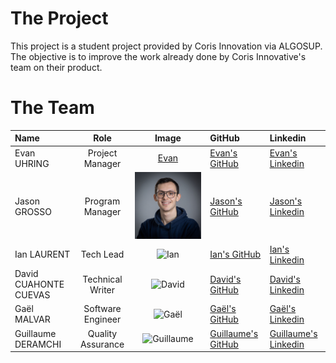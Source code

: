 # The Project 

This project is a student project provided by Coris Innovation via ALGOSUP. The objective is to improve the work already done by Coris Innovative's team on their product.

# The Team

| Name | Role | Image | GitHub | Linkedin|
| :----- | :----------: | :----------: | :---------- | :------ |
| Evan UHRING | Project Manager | [Evan](/documents/picture/image.png) | [Evan's GitHub](https://github.com/Evan-UHRING) | [Evan's Linkedin](https://www.linkedin.com/in/evan-uhring-72911b293/) |
| Jason GROSSO | Program Manager | ![Jason](https://github.com/algosup/2023-2024-project-4-sportshield-team-6/blob/document/documents/picture/image-1.png) | [Jason's GitHub](https://github.com/JasonGROSSO) | [Jason's Linkedin](https://www.linkedin.com/in/jason-grosso-847b39251/) |
| Ian LAURENT | Tech Lead | ![Ian](image-2.png) | [Ian's GitHub](https://github.com/Ianlaur) |[Ian's Linkedin](https://www.linkedin.com/in/ian-h-laurent/) |
| David CUAHONTE CUEVAS | Technical Writer | ![David](image-3.png) | [David's GitHub](https://github.com/DavidCC812) | [David's Linkedin](https://www.linkedin.com/in/david-cuahonte-527781221/) |
| Gaël MALVAR | Software Engineer | ![Gaël](image-4.png) | [Gaël's GitHub](https://github.com/Gael-MALVAR) | [Gaël's Linkedin](https://www.linkedin.com/in/ga%C3%ABl-malvar/) |
| Guillaume DERAMCHI | Quality Assurance | ![Guillaume](image-5.png) | [Guillaume's GitHub](https://github.com/Guillaume18100) | [Guillaume's Linkedin](https://www.linkedin.com/in/guillaume-deramchi-a45116293/) |